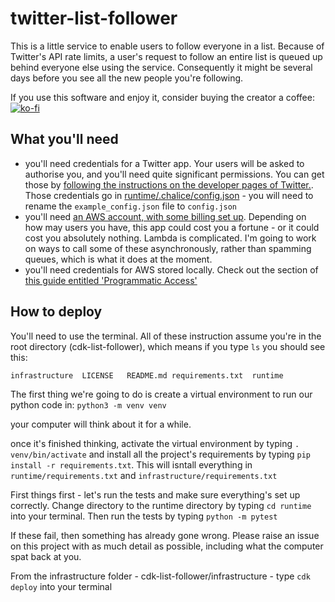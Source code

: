 # twitter-list-follower

This is a little service to enable users to follow everyone in a list. Because of Twitter's API rate limits, a user's request to follow an entire list is queued up behind everyone else using the service. Consequently it might be several days before you see all the new people you're following. 

If you use this software and enjoy it, consider buying the creator a coffee: [![ko-fi](https://ko-fi.com/img/githubbutton_sm.svg)](https://ko-fi.com/V7V24IODP)

## What you'll need

- you'll need credentials for a Twitter app. Your users will be asked to authorise you, and you'll need quite significant permissions. You can get those by [following the instructions on the developer pages of Twitter.](https://developer.twitter.com/en/docs/getting-started). Those credentials go in [runtime/.chalice/config.json](./runtime/.chalice/example_config.json) - you will need to rename the `example_config.json` file to `config.json`
- you'll need [an AWS account, with some billing set up](https://aws.amazon.com/premiumsupport/knowledge-center/create-and-activate-aws-account/). Depending on how may users you have, this app could cost you a fortune - or it could cost you absolutely nothing. Lambda is complicated. I'm going to work on ways to call some of these asynchronously, rather than spamming queues, which is what it does at the moment.
- you'll need credentials for AWS stored locally. Check out the section of [this guide entitled 'Programmatic Access'](https://docs.aws.amazon.com/general/latest/gr/aws-sec-cred-types.html)

## How to deploy

You'll need to use the terminal. All of these instruction assume you're in the root directory (cdk-list-follower), which means if you type `ls` you should see this:
```
infrastructure  LICENSE   README.md requirements.txt  runtime
```
The first thing we're going to do is create a virtual environment to run our python code in:
`python3 -m venv venv`

your computer will think about it for a while.

once it's finished thinking, activate the virtual environment by typing `. venv/bin/activate` and install all the project's requirements by typing `pip install -r requirements.txt`. This will isntall everything in `runtime/requirements.txt` and `infrastructure/requirements.txt`

First things first - let's run the tests and make sure everything's set up correctly. Change directory to the runtime directory by typing `cd runtime` into your terminal. Then run the tests by typing `python -m pytest`

If these fail, then something has already gone wrong. Please raise an issue on this project with as much detail as possible, including what the computer spat back at you.

From the infrastructure folder - cdk-list-follower/infrastructure - type `cdk deploy` into your terminal
